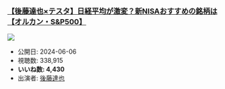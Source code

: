 ### [【後藤達也×テスタ】日経平均が激変？新NISAおすすめの銘柄は【オルカン・S&P500】](https://www.youtube.com/watch?v=p0g4tjWXiC0)
[![](https://img.youtube.com/vi/p0g4tjWXiC0/sddefault.jpg)](https://www.youtube.com/watch?v=p0g4tjWXiC0)
-   公開日: 2024-06-06
-   視聴数: 338,915
-   **いいね数: 4,430**
-   出演者: [後藤達也](/rehacq_fan/people/後藤達也 "wikilink")
